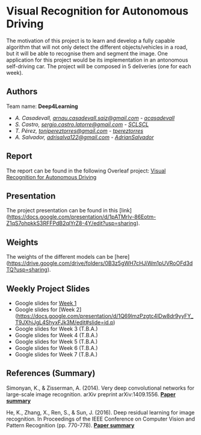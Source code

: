 # Visual Recognition for Autonomous Driving
The motivation of this project is to learn and develop a fully capable algorithm that will not only detect the different objects/vehicles in a road, but it will be able to recognise them and segment the image. One application for this project would be its implementation in an antonomous self-driving car. The project will be composed in 5 deliveries (one for each week).

## Authors
Team name: **Deep4Learning**
- _A. Casadevall, arnau.casadevall.saiz@gmail.com - [acasadevall](https://github.com/acasadevall)_
- _S. Castro, sergio.castro.latorre@gmail.com - [SCLSCL](https://github.com/SCLSCL)_
- _T. Pérez, tonipereztorres@gmail.com - [tpereztorres](https://github.com/tpereztorres)_
- _A. Salvador, adrisalva122@gmail.com - [AdrianSalvador](https://github.com/AdrianSalvador)_

## Report
The report can be found in the following Overleaf project: [Visual Recognition for Autonomous Driving](https://www.overleaf.com/read/wwstzqxkjcxb)

## Presentation
The project presentation can be found in this [link] (https://docs.google.com/presentation/d/1pATMrlv-86Eotm-Z1qS7ohpkkS3RFFPdB2qlYrZ8-4Y/edit?usp=sharing).

## Weights

The weights of the different models can be [here] (https://drive.google.com/drive/folders/0B3z5gWH7cHJiWm1pUVRoOFd3dTQ?usp=sharing).

## Weekly Project Slides
- Google slides for [Week 1](https://docs.google.com/presentation/d/1A6hgbNn8N-Iq8MhSa_RPIyf87DBL6PCtoDzy1zqS5Xs/edit)
- Google slides for [Week 2] (https://docs.google.com/presentation/d/1Q69lmzPzgtc4lDw8dr9yyFY_T9JXhjJgL4ShyxFJk3M/edit#slide=id.p)
- Google slides for Week 3 (T.B.A.)
- Google slides for Week 4 (T.B.A.)
- Google slides for Week 5 (T.B.A.)
- Google slides for Week 6 (T.B.A.)
- Google slides for Week 7 (T.B.A.)

## References (Summary)
Simonyan, K., & Zisserman, A. (2014). Very deep convolutional networks for large-scale image recognition. arXiv preprint arXiv:1409.1556. **[Paper summary](https://github.com/acasadevall/VR-Team4/blob/master/Summaries/VGG%20Summary.md)**

He, K., Zhang, X., Ren, S., & Sun, J. (2016). Deep residual learning for image recognition. In Proceedings of the IEEE Conference on Computer Vision and Pattern Recognition (pp. 770-778). **[Paper summary](https://github.com/acasadevall/VR-Team4/blob/master/Summaries/ResNet.md)**

